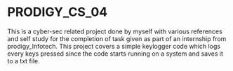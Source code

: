 # PRODIGY_CS_04
This is a cyber-sec related project done by myself with various references and self study for  the completion of task given as part of an internship from prodigy_Infotech.
This project covers a simple keylogger code which logs every keys pressed since the code starts running on a system and saves it to a txt file.
